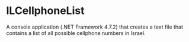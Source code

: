 # ILCellphoneList
A console application (.NET Framework 4.7.2) that creates a text file that contains a list of all possible cellphone numbers in Israel.

